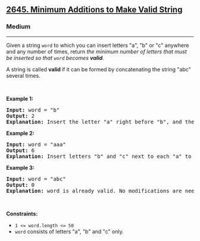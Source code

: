 <h2><a href="https://leetcode.com/problems/minimum-additions-to-make-valid-string/">2645. Minimum Additions to Make Valid String</a></h2><h3>Medium</h3><hr><div><p>Given a string <code>word</code> to which you can insert letters "a", "b" or "c" anywhere and any number of times, return <em>the minimum number of letters that must be inserted so that <code>word</code> becomes <strong>valid</strong>.</em></p>

<p>A string is called <strong>valid </strong>if it can be formed by concatenating the string "abc" several times.</p>

<p>&nbsp;</p>
<p><strong class="example">Example 1:</strong></p>

<pre><strong>Input:</strong> word = "b"
<strong>Output:</strong> 2
<strong>Explanation:</strong> Insert the letter "a" right before "b", and the letter "c" right next to "b" to obtain the valid string "<strong>a</strong>b<strong>c</strong>".
</pre>

<p><strong class="example">Example 2:</strong></p>

<pre><strong>Input:</strong> word = "aaa"
<strong>Output:</strong> 6
<strong>Explanation:</strong> Insert letters "b" and "c" next to each "a" to obtain the valid string "a<strong>bc</strong>a<strong>bc</strong>a<strong>bc</strong>".
</pre>

<p><strong class="example">Example 3:</strong></p>

<pre><strong>Input:</strong> word = "abc"
<strong>Output:</strong> 0
<strong>Explanation:</strong> word is already valid. No modifications are needed. 
</pre>

<p>&nbsp;</p>
<p><strong>Constraints:</strong></p>

<ul>
	<li><code>1 &lt;= word.length &lt;= 50</code></li>
	<li><code>word</code> consists of letters "a", "b"&nbsp;and "c" only.&nbsp;</li>
</ul>
</div>